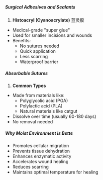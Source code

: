 
##### Surgical Adhesives and Sealants

1. **Histoacryl (Cyanoacrylate)** 蓝灵胶

- Medical-grade "super glue"
- Used for smaller incisions and wounds
- Benefits:
    - No sutures needed
    - Quick application
    - Less scarring
    - Waterproof barrier

##### Absorbable Sutures

1. **Common Types**

- Made from materials like:
    - Polyglycolic acid (PGA)
    - Polylactic acid (PLA)
    - Natural materials like catgut
- Dissolve over time (usually 60-180 days)
- No removal needed


##### Why Moist Environment is Bette

- Promotes cellular migration
- Prevents tissue dehydration
- Enhances enzymatic activity
- Accelerates wound healing
- Reduces scarring
- Maintains optimal temperature for healing


